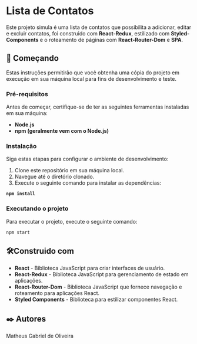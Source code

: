 # Lista de Contatos

Este projeto simula é uma lista de contatos que possibilita a adicionar, editar e excluir contatos, foi construido com **React-Redux**, estilizado com **Styled-Components** e o roteamento de páginas com **React-Router-Dom** e **SPA**.

## 🚀 Começando

Estas instruções permitirão que você obtenha uma cópia do projeto em execução em sua máquina local para fins de desenvolvimento e teste.

### Pré-requisitos

Antes de começar, certifique-se de ter as seguintes ferramentas instaladas em sua máquina:

- **Node.js**
- **npm (geralmente vem com o Node.js)**

### Instalação

Siga estas etapas para configurar o ambiente de desenvolvimento:

1. Clone este repositório em sua máquina local.
2. Navegue até o diretório clonado.
3. Execute o seguinte comando para instalar as dependências:
 
  **``npm install``** 

### Executando o projeto

Para executar o projeto, execute o seguinte comando:

    npm start
    
## 🛠️Construido com

* **React** - Biblioteca JavaScript para criar interfaces de usuário.
* **React-Redux** - Biblioteca JavaScript para gerenciamento de estado em aplicações.
* **React-Router-Dom** - Biblioteca JavaScript que fornece navegação e roteamento para aplicações React.
* **Styled Components** - Biblioteca para estilizar componentes React.

## ✒️ Autores

 Matheus Gabriel de Oliveira 


